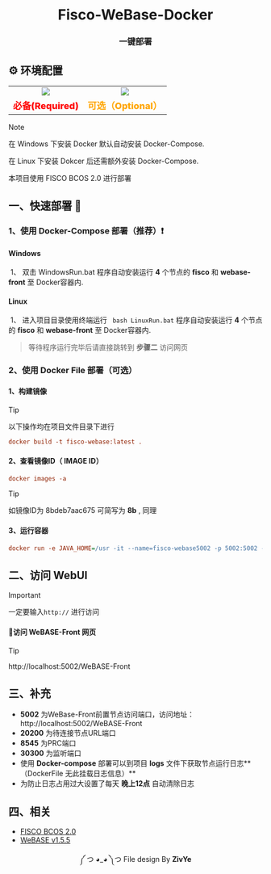 <div align="center">
    <h1>Fisco-WeBase-Docker</h1>
	<h3>一键部署</h3>
</div>


## ⚙️ 环境配置

<table style="text-align: center;">
        <tr>
            <td>
                <img src="https://img.shields.io/badge/Docker-2496ED?style=for-the-badge&logo=docker&logoColor=white" />
            </td>
            <td>
              <img src="https://img.shields.io/badge/Docker_Compose-2496ED?style=for-the-badge&logo=docker&logoColor=white" />
            </td>
        </tr>
        <tr>
            <td style="font-size: 18px;font-weight: 800;color:red">
                必备(Required)
            </td>
            <td style="font-size: 18px;font-weight: 800;color:orange">
                可选（Optional）
            </td>
        </tr>
    </table>

> [!NOTE]
>
> 在 Windows 下安装 Docker 默认自动安装 Docker-Compose.
>
> 在 Linux 下安装 Dokcer 后还需额外安装 Docker-Compose.
>
> 本项目使用 FISCO BCOS 2.0 进行部署

## 一、快速部署 🚀

### 1、使用 Docker-Compose 部署（推荐）❗️

#### Windows

​	1、 双击 WindowsRun.bat  程序自动安装运行 **4** 个节点的 **fisco** 和 **webase-front** 至 Docker容器内.

#### Linux

​	1、 进入项目目录使用终端运行 ` bash LinuxRun.bat`  程序自动安装运行 **4** 个节点的 **fisco** 和 **webase-front** 至 Docker容器内.

> 等待程序运行完毕后请直接跳转到 **步骤二** 访问网页

### 2、使用 Docker File 部署（可选）

#### 1、构建镜像

> [!TIP]
>
> 以下操作均在项目文件目录下进行

```ini
docker build -t fisco-webase:latest .
```

#### 2、查看镜像ID（ IMAGE ID）

```ini
docker images -a
```

> [!TIP]
>
> 如镜像ID为 8bdeb7aac675 可简写为 **8b** , 同理

#### 3、运行容器

```ini
docker run -e JAVA_HOME=/usr -it --name=fisco-webase5002 -p 5002:5002 -p 20200:20200 -p 30300:30300 -p 8545:8545 <镜像ID> /bin/bash startup.sh
```

## 二、访问 WebUI 

> [!IMPORTANT]
>
> 一定要输入`http://` 进行访问

#### 🎉访问 WeBASE-Front 网页

> [!TIP]
>
> http://localhost:5002/WeBASE-Front

## 三、补充

- **5002** 为WeBase-Front前置节点访问端口，访问地址：http://localhost:5002/WeBASE-Front
- **20200** 为待连接节点URL端口
- **8545** 为PRC端口
- **30300** 为监听端口
- 使用 **Docker-compose** 部署可以到项目 **logs** 文件下获取节点运行日志**（DockerFile 无此挂载日志信息）**
- 为防止日志占用过大设置了每天 **晚上12点** 自动清除日志

## 四、相关

- [ FISCO BCOS 2.0 ](https://fisco-bcos-documentation.readthedocs.io/zh-cn/latest/docs/installation.html)
- [WeBASE v1.5.5 ](https://webasedoc.readthedocs.io/zh-cn/latest/docs/WeBASE-Install/developer.html)



<div align="center">
	<p>༼ つ ◕_◕ ༽つ   File design By <b>ZivYe</b></p>
</div>
